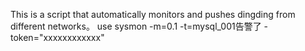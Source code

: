 This is a script that automatically monitors and pushes dingding from different networks。
use sysmon -m=0.1 -t=mysql_001告警了 -token="xxxxxxxxxxxx" 
